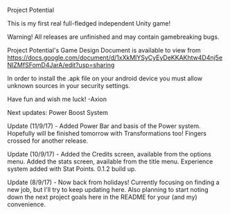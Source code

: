 

Project Potential

This is my first real full-fledged independent Unity game!

Warning!
All releases are unfinished and may contain gamebreaking bugs.

Project Potential's Game Design Document is available to view from https://docs.google.com/document/d/1xXkMlYSyCyEyDeKKAKhtw4D4nj5eNIZMfSFomD4JarA/edit?usp=sharing

In order to install the .apk file on your android device you must allow unknown sources in your security settings.

Have fun and wish me luck!
-Axion



Next updates: Power Boost System

Update (11/9/17) - Added Power Bar and basis of the Power system. Hopefully will be finished tomorrow with Transformations too! Fingers crossed for another release.

Update (10/9/17) - Added the Credits screen, available from the options menu. Added the stats screen, available from the title menu. Experience system added with Stat Points. 0.1.2 build up.

Update (8/9/17) - Now back from holidays! Currently focusing on finding a new job, but I'll try to keep updating here. Also planning to start noting down the next project goals here in the README for your (and my) convenience.

